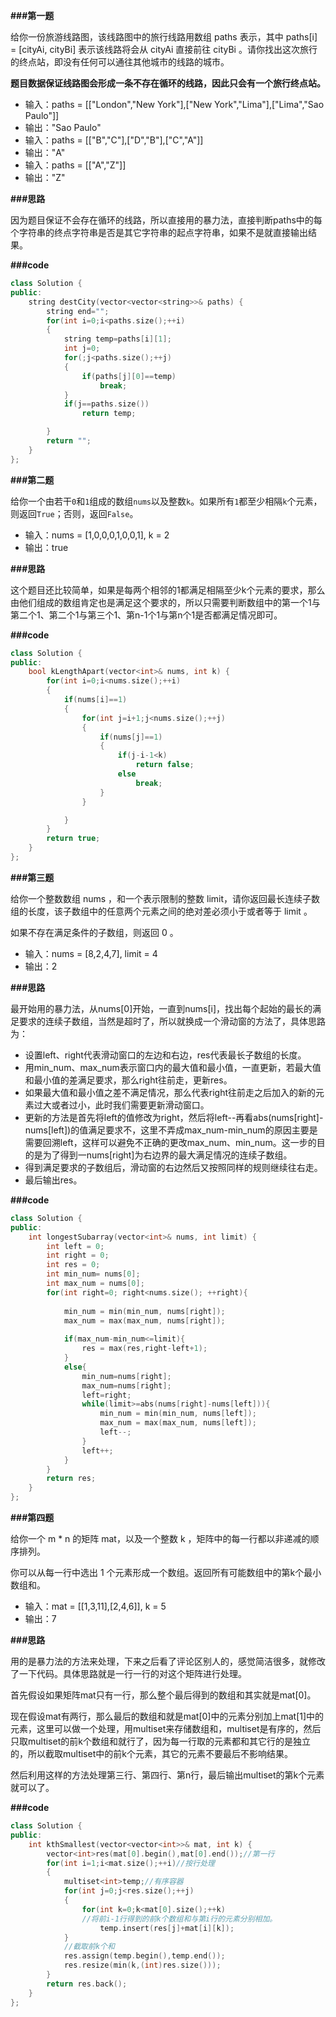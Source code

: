 **###第一题**

给你一份旅游线路图，该线路图中的旅行线路用数组 paths 表示，其中 paths[i] = [cityAi, cityBi] 表示该线路将会从 cityAi 直接前往 cityBi 。请你找出这次旅行的终点站，即没有任何可以通往其他城市的线路的城市。

**题目数据保证线路图会形成一条不存在循环的线路，因此只会有一个旅行终点站。**

- 输入：paths = [["London","New York"],["New York","Lima"],["Lima","Sao Paulo"]]
- 输出："Sao Paulo"
- 输入：paths = [["B","C"],["D","B"],["C","A"]]
- 输出："A"
- 输入：paths = [["A","Z"]]
- 输出："Z"

**###思路**

因为题目保证不会存在循环的线路，所以直接用的暴力法，直接判断paths中的每个字符串的终点字符串是否是其它字符串的起点字符串，如果不是就直接输出结果。

**###code**

```cpp
class Solution {
public:
    string destCity(vector<vector<string>>& paths) {
        string end="";
        for(int i=0;i<paths.size();++i)
        {
            string temp=paths[i][1];
            int j=0;
            for(;j<paths.size();++j)
            {
                if(paths[j][0]==temp)
                    break;
            }
            if(j==paths.size())
                return temp;

        }
        return "";
    }
};
```

**###第二题**

给你一个由若干`0`和`1`组成的数组`nums`以及整数`k`。如果所有`1`都至少相隔`k`个元素，则返回`True`；否则，返回`False`。

- 输入：nums = [1,0,0,0,1,0,0,1], k = 2
- 输出：true

**###思路**

这个题目还比较简单，如果是每两个相邻的1都满足相隔至少k个元素的要求，那么由他们组成的数组肯定也是满足这个要求的，所以只需要判断数组中的第一个1与第二个1、第二个1与第三个1、第n-1个1与第n个1是否都满足情况即可。

**###code**

```cpp
class Solution {
public:
    bool kLengthApart(vector<int>& nums, int k) {
        for(int i=0;i<nums.size();++i)
        {
            if(nums[i]==1)
            {
                for(int j=i+1;j<nums.size();++j)
                {
                    if(nums[j]==1)
                    {
                        if(j-i-1<k)
                            return false;
                        else
                            break;
                    }
                }

            }
        }
        return true;
    }
};
```

**###第三题**

给你一个整数数组 nums ，和一个表示限制的整数 limit，请你返回最长连续子数组的长度，该子数组中的任意两个元素之间的绝对差必须小于或者等于 limit 。

如果不存在满足条件的子数组，则返回 0 。

- 输入：nums = [8,2,4,7], limit = 4
- 输出：2

**###思路**

最开始用的暴力法，从nums[0]开始，一直到nums[i]，找出每个起始的最长的满足要求的连续子数组，当然是超时了，所以就换成一个滑动窗的方法了，具体思路为：

- 设置left、right代表滑动窗口的左边和右边，res代表最长子数组的长度。
- 用min_num、max_num表示窗口内的最大值和最小值，一直更新，若最大值和最小值的差满足要求，那么right往前走，更新res。
- 如果最大值和最小值之差不满足情况，那么代表right往前走之后加入的新的元素过大或者过小，此时我们需要更新滑动窗口。
- 更新的方法是首先将left的值修改为right，然后将left--再看abs(nums[right]-nums[left])的值满足要求不，这里不弄成max_num-min_num的原因主要是需要回溯left，这样可以避免不正确的更改max_num、min_num。这一步的目的是为了得到一nums[right]为右边界的最大满足情况的连续子数组。
- 得到满足要求的子数组后，滑动窗的右边然后又按照同样的规则继续往右走。
- 最后输出res。

**###code**

```cpp
class Solution {
public:
    int longestSubarray(vector<int>& nums, int limit) {
        int left = 0;
        int right = 0;
        int res = 0;
        int min_num= nums[0];
        int max_num = nums[0];
        for(int right=0; right<nums.size(); ++right){
            
            min_num = min(min_num, nums[right]);
            max_num = max(max_num, nums[right]);
            
            if(max_num-min_num<=limit){
                res = max(res,right-left+1);
            }
            else{
                min_num=nums[right];
                max_num=nums[right];
                left=right;
                while(limit>=abs(nums[right]-nums[left])){
                    min_num = min(min_num, nums[left]);
                    max_num = max(max_num, nums[left]);
                    left--;
                }
                left++;
            }
        }
        return res;
    }
};
```

**###第四题**

给你一个 m * n 的矩阵 mat，以及一个整数 k ，矩阵中的每一行都以非递减的顺序排列。

你可以从每一行中选出 1 个元素形成一个数组。返回所有可能数组中的第k个最小数组和。

- 输入：mat = [[1,3,11],[2,4,6]], k = 5
- 输出：7

**###思路**

用的是暴力法的方法来处理，下来之后看了评论区别人的，感觉简洁很多，就修改了一下代码。具体思路就是一行一行的对这个矩阵进行处理。

首先假设如果矩阵mat只有一行，那么整个最后得到的数组和其实就是mat[0]。

现在假设mat有两行，那么最后的数组和就是mat[0]中的元素分别加上mat[1]中的元素，这里可以做一个处理，用multiset来存储数组和，multiset是有序的，然后只取multiset的前k个数组和就行了，因为每一行取的元素都和其它行的是独立的，所以截取multiset中的前k个元素，其它的元素不要最后不影响结果。

然后利用这样的方法处理第三行、第四行、第n行，最后输出multiset的第k个元素就可以了。

**###code**

```cpp
class Solution {
public:
    int kthSmallest(vector<vector<int>>& mat, int k) {
        vector<int>res(mat[0].begin(),mat[0].end());//第一行
        for(int i=1;i<mat.size();++i)//按行处理
        {
            multiset<int>temp;//有序容器
            for(int j=0;j<res.size();++j)
            {
                for(int k=0;k<mat[0].size();++k)
                //将前i-1行得到的前k个数组和与第i行的元素分别相加。
                    temp.insert(res[j]+mat[i][k]);
            }
            //截取前k个和
            res.assign(temp.begin(),temp.end());
            res.resize(min(k,(int)res.size()));
        }
        return res.back();
    }
};
```